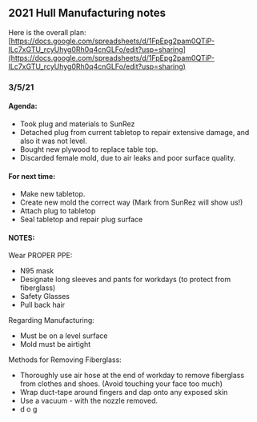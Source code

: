 ## 2021 Hull Manufacturing notes

Here is the overall plan:
[https://docs.google.com/spreadsheets/d/1FpEpg2pam0QTiP-ILc7xGTU_rcyUhyg0Rh0q4cnGLFo/edit?usp=sharing](https://docs.google.com/spreadsheets/d/1FpEpg2pam0QTiP-ILc7xGTU_rcyUhyg0Rh0q4cnGLFo/edit?usp=sharing)

### 3/5/21

#### Agenda:

- Took plug and materials to SunRez
- Detached plug from current tabletop to repair extensive damage, and also it was not level.
- Bought new plywood to replace table top. 
- Discarded female mold, due to air leaks and poor surface quality.

#### For next time:

- Make new tabletop.
- Create new mold the correct way (Mark from SunRez will show us!)
- Attach plug to tabletop
- Seal tabletop and repair plug surface

#### NOTES:

Wear PROPER PPE:

- N95 mask
- Designate long sleeves and pants for workdays (to protect from fiberglass)
- Safety Glasses
- Pull back hair

Regarding Manufacturing:

- Must be on a level surface
- Mold must be airtight

Methods for Removing Fiberglass:

- Thoroughly use air hose at the end of workday to remove fiberglass from clothes and shoes. (Avoid touching your face too much)
- Wrap duct-tape around fingers and dap onto any exposed skin
- Use a vacuum - with the nozzle removed.
- d o g



